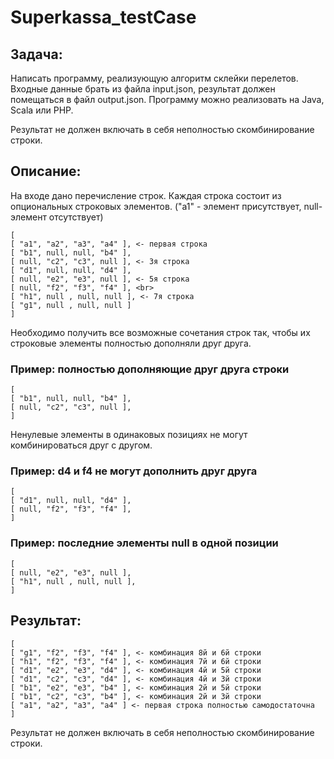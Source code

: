 # Superkassa_testCase

## Задача:
Написать программу, реализующую алгоритм склейки перелетов. 
Входные данные брать из файла input.json, результат должен помещаться в файл output.json. 
Программу можно реализовать на Java, Scala или PHP.

Результат не должен включать в себя неполностью скомбинирование строки. 
## Описание:
 На входе дано перечисление строк. Каждая строка состоит из опциональных строковых элементов. ("a1" - элемент присутствует, null- элемент отсутствует) 

```
[ 
[ "a1", "a2", "a3", "a4" ], <- первая строка 
[ "b1", null, null, "b4" ], 
[ null, "c2", "c3", null ], <- 3я строка 
[ "d1", null, null, "d4" ], 
[ null, "e2", "e3", null ], <- 5я строка 
[ null, "f2", "f3", "f4" ], <br>
[ "h1", null , null, null ], <- 7я строка 
[ "g1", null , null, null ] 
]
```
Необходимо получить все возможные сочетания строк так, чтобы их строковые элементы полностью дополняли друг друга. 

### Пример: полностью дополняющие друг друга строки 

``` 
[ 
[ "b1", null, null, "b4" ], 
[ null, "c2", "c3", null ], 
]
```

Ненулевые элементы в одинаковых позициях не могут комбинироваться друг с другом. 
### Пример: d4 и f4 не могут дополнить друг друга 

```
[ 
[ "d1", null, null, "d4" ], 
[ null, "f2", "f3", "f4" ], 
] 
```

### Пример: последние элементы null в одной позиции 

```
[ 
[ null, "e2", "e3", null ], 
[ "h1", null , null, null ], 
] 
```

## Результат: 

```
[ 
[ "g1", "f2", "f3", "f4" ], <- комбинация 8й и 6й строки 
[ "h1", "f2", "f3", "f4" ], <- комбинация 7й и 6й строки 
[ "d1", "e2", "e3", "d4" ], <- комбинация 4й и 5й строки 
[ "d1", "c2", "c3", "d4" ], <- комбинация 4й и 3й строки 
[ "b1", "e2", "e3", "b4" ], <- комбинация 2й и 5й строки 
[ "b1", "c2", "c3", "b4" ], <- комбинация 2й и 3й строки 
[ "a1", "a2", "a3", "a4" ] <- первая строка полностью самодостаточна 
] 
```

Результат не должен включать в себя неполностью скомбинирование строки. 
